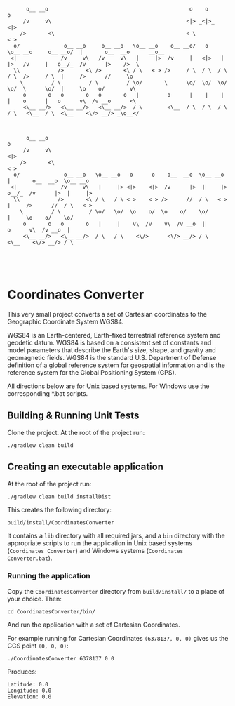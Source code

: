 ```


      o__ __o                                             o    o                          o                              
     /v     v\                                           <|> _<|>_                       <|>                             
    />       <\                                          < \                             < >                             
  o/              o__ __o     o__ __o   \o__ __o    o__ __o/   o   \o__ __o     o__ __o/  |       o__  __o      __o__    
 <|              /v     v\   /v     v\   |     |>  /v     |   <|>   |     |>   /v     |   o__/_  /v      |>    />  \     
  \\            />       <\ />       <\ / \   < > />     / \  / \  / \   / \  />     / \  |     />      //     \o        
    \         / \         / \         / \o/       \      \o/  \o/  \o/   \o/  \      \o/  |     \o    o/        v\       
     o       o   o       o   o       o   |         o      |    |    |     |    o      |   o      v\  /v __o      <\      
     <\__ __/>   <\__ __/>   <\__ __/>  / \        <\__  / \  / \  / \   / \   <\__  / \  <\__    <\/> __/> _\o__</      
                                                                                                                         
                                                                                                                         
                                                                                                                         
      o__ __o                                                           o                                                
     /v     v\                                                         <|>                                               
    />       <\                                                        < >                                               
  o/              o__ __o   \o__ __o   o      o    o__  __o  \o__ __o   |       o__  __o  \o__ __o                       
 <|              /v     v\   |     |> <|>    <|>  /v      |>  |     |>  o__/_  /v      |>  |     |>                      
  \\            />       <\ / \   / \ < >    < > />      //  / \   < >  |     />      //  / \   < >                      
    \         / \         / \o/   \o/  \o    o/  \o    o/    \o/        |     \o    o/    \o/                            
     o       o   o       o   |     |    v\  /v    v\  /v __o  |         o      v\  /v __o  |                             
     <\__ __/>   <\__ __/>  / \   / \    <\/>      <\/> __/> / \        <\__    <\/> __/> / \                            
                                                                                                                         
                                                                                                                         
                                                                                                                         


```

# Coordinates Converter 

This very small project converts a set of Cartesian coordinates to the Geographic Coordinate System WGS84.

WGS84 is an Earth-centered, Earth-fixed terrestrial reference system and geodetic datum.
WGS84 is based on a consistent set of constants and model parameters that describe
the Earth's size, shape, and gravity and geomagnetic fields.
WGS84 is the standard U.S. Department of Defense definition of a global reference system
for geospatial information and is the reference system for the Global Positioning System (GPS).

All directions below are for Unix based systems. 
For Windows use the corresponding *.bat scripts.

## Building & Running Unit Tests 
Clone the project. At the root of the project run:
```$bash
./gradlew clean build 
```

## Creating an executable application
At the root of the project run:
```$bash
./gradlew clean build installDist
```

This creates the following directory: 
```$bash
build/install/CoordinatesConverter
```

It contains a ```lib``` directory with all required jars, and a ```bin``` directory with the appropriate 
scripts to run the application in Unix based systems (```Coordinates Converter```) 
and Windows systems (```Coordinates Converter.bat```).


### Running the application
Copy the ```CoordinatesConverter``` directory from ```build/install/``` to a place of your choice. Then: 
```$bash
cd CoordinatesConverter/bin/
```
And run the application with a set of Cartesian Coordinates. 

For example running for Cartesian Coordinates ```(6378137, 0, 0)``` gives us the GCS point ```(0, 0, 0)```:  
```$bash
./CoordinatesConverter 6378137 0 0
``` 
Produces: 
```
Latitude: 0.0 
Longitude: 0.0 
Elevation: 0.0
``` 



